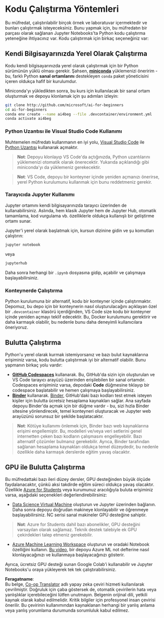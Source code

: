 <!--
CO_OP_TRANSLATOR_METADATA:
{
  "original_hash": "7df19702b8d2d3f7c4238c51bec2c8fc",
  "translation_date": "2025-08-26T07:39:47+00:00",
  "source_file": "lessons/0-course-setup/how-to-run.md",
  "language_code": "tr"
}
-->
# Kodu Çalıştırma Yöntemleri

Bu müfredat, çalıştırılabilir birçok örnek ve laboratuvar içermektedir ve bunları çalıştırmak isteyeceksiniz. Bunu yapmak için, bu müfredatın bir parçası olarak sağlanan Jupyter Notebooks'ta Python kodu çalıştırma yeteneğine ihtiyacınız var. Kodu çalıştırmak için birkaç seçeneğiniz var:

## Kendi Bilgisayarınızda Yerel Olarak Çalıştırma

Kodu kendi bilgisayarınızda yerel olarak çalıştırmak için bir Python sürümünün yüklü olması gerekir. Şahsen, **[miniconda](https://conda.io/en/latest/miniconda.html)** yüklemenizi öneririm - bu, farklı Python **sanal ortamlarını** destekleyen `conda` paket yöneticisini içeren oldukça hafif bir kurulumdur.

Miniconda'yı yükledikten sonra, bu kurs için kullanılacak bir sanal ortam oluşturmak ve depoyu klonlamak için şu adımları izleyin:

```bash
git clone http://github.com/microsoft/ai-for-beginners
cd ai-for-beginners
conda env create --name ai4beg --file .devcontainer/environment.yml
conda activate ai4beg
```

### Python Uzantısı ile Visual Studio Code Kullanımı

Muhtemelen müfredatı kullanmanın en iyi yolu, [Visual Studio Code](http://code.visualstudio.com/?WT.mc_id=academic-77998-cacaste) ile [Python Uzantısı](https://marketplace.visualstudio.com/items?itemName=ms-python.python&WT.mc_id=academic-77998-cacaste) kullanarak açmaktır.

> **Not**: Depoyu klonlayıp VS Code'da açtığınızda, Python uzantılarını yüklemenizi otomatik olarak önerecektir. Yukarıda açıklandığı gibi miniconda'yı da yüklemeniz gerekecektir.

> **Not**: VS Code, depoyu bir konteyner içinde yeniden açmanızı önerirse, yerel Python kurulumunu kullanmak için bunu reddetmeniz gerekir.

### Tarayıcıda Jupyter Kullanımı

Jupyter ortamını kendi bilgisayarınızda tarayıcı üzerinden de kullanabilirsiniz. Aslında, hem klasik Jupyter hem de Jupyter Hub, otomatik tamamlama, kod vurgulama vb. özelliklerle oldukça kullanışlı bir geliştirme ortamı sunar.

Jupyter'i yerel olarak başlatmak için, kursun dizinine gidin ve şu komutları çalıştırın:

```bash
jupyter notebook
```  
veya  
```bash
jupyterhub
```  
Daha sonra herhangi bir `.ipynb` dosyasına gidip, açabilir ve çalışmaya başlayabilirsiniz.

### Konteynerde Çalıştırma

Python kurulumuna bir alternatif, kodu bir konteyner içinde çalıştırmaktır. Depomuz, bu depo için bir konteynerin nasıl oluşturulacağını açıklayan özel bir `.devcontainer` klasörü içerdiğinden, VS Code size kodu bir konteyner içinde yeniden açmayı teklif edecektir. Bu, Docker kurulumunu gerektirir ve daha karmaşık olabilir, bu nedenle bunu daha deneyimli kullanıcılara öneriyoruz.

## Bulutta Çalıştırma

Python'u yerel olarak kurmak istemiyorsanız ve bazı bulut kaynaklarına erişiminiz varsa, kodu bulutta çalıştırmak iyi bir alternatif olabilir. Bunu yapmanın birkaç yolu vardır:

* **[GitHub Codespaces](https://github.com/features/codespaces)** kullanarak. Bu, GitHub'da sizin için oluşturulan ve VS Code tarayıcı arayüzü üzerinden erişilebilen bir sanal ortamdır. Codespaces erişiminiz varsa, depodaki **Code** düğmesine tıklayıp bir codespace başlatabilir ve hemen çalışmaya başlayabilirsiniz.
* **[Binder](https://mybinder.org/v2/gh/microsoft/ai-for-beginners/HEAD)** kullanarak. [Binder](https://mybinder.org), GitHub'daki bazı kodları test etmek isteyen kişiler için bulutta ücretsiz hesaplama kaynakları sağlar. Ana sayfada depoyu Binder'da açmak için bir düğme vardır - bu, sizi hızla Binder sitesine yönlendirecek, temel konteyneri oluşturacak ve Jupyter web arayüzünü sorunsuz bir şekilde başlatacaktır.

> **Not**: Kötüye kullanımı önlemek için, Binder bazı web kaynaklarına erişimi engellemiştir. Bu, modelleri ve/veya veri setlerini genel internetten çeken bazı kodların çalışmasını engelleyebilir. Bazı alternatif çözümler bulmanız gerekebilir. Ayrıca, Binder tarafından sağlanan hesaplama kaynakları oldukça temel düzeydedir, bu nedenle özellikle daha karmaşık derslerde eğitim yavaş olacaktır.

## GPU ile Bulutta Çalıştırma

Bu müfredattaki bazı ileri düzey dersler, GPU desteğinden büyük ölçüde faydalanacaktır, çünkü aksi takdirde eğitim süreci oldukça yavaş olacaktır. Özellikle [Azure for Students](https://azure.microsoft.com/free/students/?WT.mc_id=academic-77998-cacaste) veya kurumunuz aracılığıyla buluta erişiminiz varsa, aşağıdaki seçenekleri değerlendirebilirsiniz:

* [Data Science Virtual Machine](https://docs.microsoft.com/learn/modules/intro-to-azure-data-science-virtual-machine/?WT.mc_id=academic-77998-cacaste) oluşturun ve Jupyter üzerinden bağlanın. Daha sonra depoyu doğrudan makineye klonlayabilir ve öğrenmeye başlayabilirsiniz. NC serisi sanal makineler GPU desteğine sahiptir.

> **Not**: Azure for Students dahil bazı abonelikler, GPU desteğini varsayılan olarak sağlamaz. Teknik destek talebiyle ek GPU çekirdekleri talep etmeniz gerekebilir.

* [Azure Machine Learning Workspace](https://azure.microsoft.com/services/machine-learning/?WT.mc_id=academic-77998-cacaste) oluşturun ve oradaki Notebook özelliğini kullanın. [Bu video](https://azure-for-academics.github.io/quickstart/azureml-papers/), bir depoyu Azure ML not defterine nasıl klonlayacağınızı ve kullanmaya başlayacağınızı gösterir.

Ayrıca, ücretsiz GPU desteği sunan Google Colab'i kullanabilir ve Jupyter Notebooks'u oraya yükleyerek tek tek çalıştırabilirsiniz.

**Feragatname**:  
Bu belge, [Co-op Translator](https://github.com/Azure/co-op-translator) adlı yapay zeka çeviri hizmeti kullanılarak çevrilmiştir. Doğruluk için çaba göstersek de, otomatik çevirilerin hata veya yanlışlıklar içerebileceğini lütfen unutmayın. Belgenin orijinal dili, yetkili kaynak olarak kabul edilmelidir. Kritik bilgiler için profesyonel insan çevirisi önerilir. Bu çevirinin kullanımından kaynaklanan herhangi bir yanlış anlama veya yanlış yorumlama durumunda sorumluluk kabul edilmez.